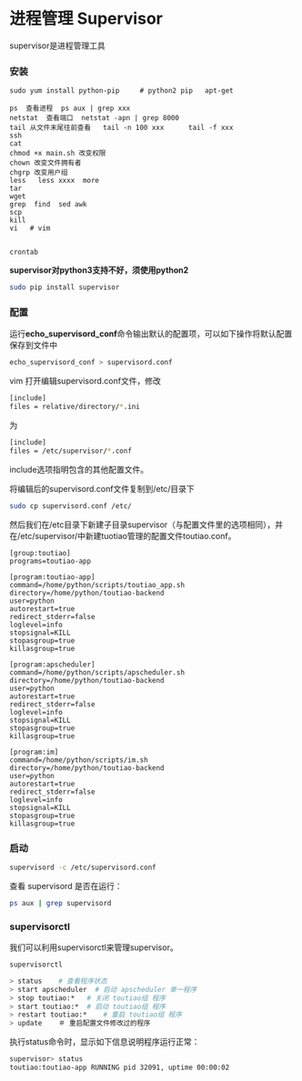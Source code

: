 # 进程管理 Supervisor

supervisor是进程管理工具

### 安装

```shell
sudo yum install python-pip     # python2 pip   apt-get
```

```shell
ps  查看进程  ps aux | grep xxx
netstat  查看端口  netstat -apn | grep 8000
tail 从文件末尾往前查看   tail -n 100 xxx      tail -f xxx
ssh
cat
chmod +x main.sh 改变权限
chown 改变文件拥有者
chgrp 改变用户组
less   less xxxx  more
tar
wget
grep  find  sed awk
scp  
kill
vi   # vim


crontab
```



**supervisor对python3支持不好，须使用python2**

```bash
sudo pip install supervisor
```

### 配置

运行**echo\_supervisord\_conf**命令输出默认的配置项，可以如下操作将默认配置保存到文件中

```bash
echo_supervisord_conf > supervisord.conf
```

vim 打开编辑supervisord.conf文件，修改

```bash
[include]
files = relative/directory/*.ini
```

为

```bash
[include]
files = /etc/supervisor/*.conf
```

include选项指明包含的其他配置文件。

将编辑后的supervisord.conf文件复制到/etc/目录下

```bash
sudo cp supervisord.conf /etc/
```

然后我们在/etc目录下新建子目录supervisor（与配置文件里的选项相同），并在/etc/supervisor/中新建tuotiao管理的配置文件toutiao.conf。

```
[group:toutiao]
programs=toutiao-app

[program:toutiao-app]
command=/home/python/scripts/toutiao_app.sh
directory=/home/python/toutiao-backend
user=python
autorestart=true
redirect_stderr=false
loglevel=info
stopsignal=KILL
stopasgroup=true
killasgroup=true

[program:apscheduler]
command=/home/python/scripts/apscheduler.sh
directory=/home/python/toutiao-backend
user=python
autorestart=true
redirect_stderr=false
loglevel=info
stopsignal=KILL
stopasgroup=true
killasgroup=true

[program:im]
command=/home/python/scripts/im.sh
directory=/home/python/toutiao-backend
user=python
autorestart=true
redirect_stderr=false
loglevel=info
stopsignal=KILL
stopasgroup=true
killasgroup=true
```

### 启动

```bash
supervisord -c /etc/supervisord.conf
```

查看 supervisord 是否在运行：

```bash
ps aux | grep supervisord
```

### supervisorctl

我们可以利用supervisorctl来管理supervisor。

```bash
supervisorctl

> status    # 查看程序状态
> start apscheduler  # 启动 apscheduler 单一程序
> stop toutiao:*   # 关闭 toutiao组 程序
> start toutiao:*  # 启动 toutiao组 程序
> restart toutiao:*    # 重启 toutiao组 程序
> update    ＃ 重启配置文件修改过的程序
```

执行status命令时，显示如下信息说明程序运行正常：

```bash
supervisor> status
toutiao:toutiao-app RUNNING pid 32091, uptime 00:00:02
```















